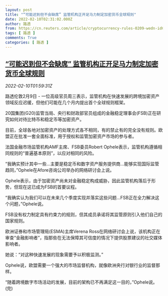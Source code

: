 ```yaml
---
layout: post
title: "“可能迟到但不会缺席” 监管机构正开足马力制定加密货币全球规则"
date: 2022-02-10T02:31:02.000Z
author: 路透
from: https://cn.reuters.com/article/cryptocurrency-rules-0209-wedn-idCNKBS2KF06F
tags: [ 路透 ]
comments: True
categories: [ 路透 ]
---
```

<!--1644460262000-->
[“可能迟到但不会缺席” 监管机构正开足马力制定加密货币全球规则](https://cn.reuters.com/article/cryptocurrency-rules-0209-wedn-idCNKBS2KF06F)
------

<div>
<div><i>2022-02-10T01:59:31Z</i></div><p>路透伦敦2月9日 - 一位高级官员周三表示，监管机构在快速发展的跨境加密资产领域反应迟缓，但他们可能在几个月内提出首个全球规则框架。</p><p>20国集团(G20)监管当局、央行和财政部官员组成的金融稳定理事会(FSB)正在研究如何对待比特币和稳定币等加密资产。</p><p>目前，全球各地对加密资产的处理方式各不相同，有的禁止有的完全没有规则。欧盟正在批准一套全面标准，用于授权和监管加密资产市场的参与者。</p><p>法国金融市场监管机构AMF主席、FSB委员Robert Ophele表示，监管机构遵循相同规则的“普遍基本原则”，以应对相同的风险。</p><p>“我确实预计其中一些...主要是稳定币和数字资产服务提供商...能够实现国际监管趋同，”Ophele在Afore咨询公司举办的网络研讨会上说。</p><p>Ophele表示，由于加密资产尚未对金融稳定构成威胁，因此监管机构落后于形势，但现在这已成为FSB的首要议程。</p><p>“我确实认为我们可以在未来几个季度实现并落实这些问题...FSB正在全力解决这个问题，”Ophele说。</p><p>FSB没有权力制定具有约束力的规则，但其成员承诺将其监管原则引入他们自己的国家规则。</p><p>欧洲证券和市场管理局(ESMA)主席Verena Ross在网络研讨会上说，该机构正在审查“金融影响者”，指那些在无法保障其可信度的情况下提供股票建议的社交媒体影响者。</p><p>她说：“对这种快速发展的现象需要予以积极监测。”</p><p>Ophele说，欧盟需要一个强大的市场监督机构，就像欧洲央行对银行业的监督那样。</p><p>“随着跨境数字市场活动的发展，目前的架构已不再满足这一目的，”Ophele说。(完)</p>
</div>
